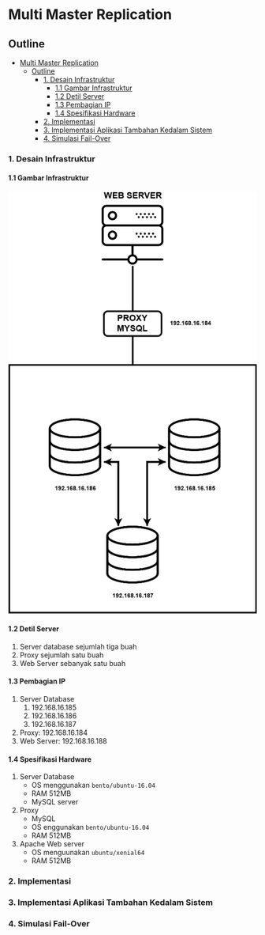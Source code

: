 # Multi Master Replication
## Outline
- [Multi Master Replication](#multi-master-replication)
  - [Outline](#outline)
    - [1. Desain Infrastruktur](#1-desain-infrastruktur)
      - [1.1 Gambar Infrastruktur](#11-gambar-infrastruktur)
      - [1.2 Detil Server](#12-detil-server)
      - [1.3 Pembagian IP](#13-pembagian-ip)
      - [1.4 Spesifikasi Hardware](#14-spesifikasi-hardware)
    - [2. Implementasi](#2-implementasi)
    - [3. Implementasi Aplikasi Tambahan Kedalam Sistem](#3-implementasi-aplikasi-tambahan-kedalam-sistem)
    - [4. Simulasi Fail-Over](#4-simulasi-fail-over)

###  1. Desain Infrastruktur
#### 1.1 Gambar Infrastruktur
![infra](img/diagram.png)
#### 1.2 Detil Server
1. Server database sejumlah tiga buah
2. Proxy sejumlah satu buah
3. Web Server sebanyak satu buah
#### 1.3 Pembagian IP
1. Server Database
   1. 192.168.16.185
   2. 192.168.16.186
   3. 192.168.16.187
2. Proxy: 192.168.16.184
3. Web Server: 192.168.16.188
#### 1.4 Spesifikasi Hardware
   1. Server Database
       - OS menggunakan `bento/ubuntu-16.04`
       - RAM 512MB
       - MySQL server
   2. Proxy
       - MySQL
       - OS enggunakan `bento/ubuntu-16.04`
       - RAM 512MB
   3. Apache Web server
       - OS menguunakan `ubuntu/xenial64`
       - RAM 512MB
### 2. Implementasi
### 3. Implementasi Aplikasi Tambahan Kedalam Sistem
### 4. Simulasi Fail-Over